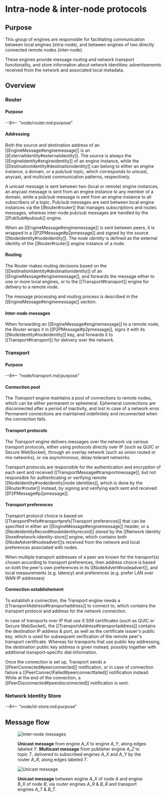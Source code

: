 # Intra-node & inter-node protocols


## Purpose


<!-- --8<-- [start:purpose] -->
This group of engines are responsible for facilitating communication
between local engines (intra-node),
and between engines of two directly connected remote nodes (inter-node).

These engines provide message routing and network transport functionality,
and store information about network identities:
advertisements received from the network and associated local metadata.
<!-- --8<-- [end:purpose] -->

## Overview


### Router


#### Purpose


--8<-- "node/router.md:purpose"

#### Addressing


Both the source and destination address of an [[EngineMessage#enginemessage]]
is an [[ExternalIdentity#externalidentity]].
The source is always the [[EngineIdentity#engineidentity]] of an engine instance,
while the [[DestinationIdentity#destinationidentity]] can belong to either an engine instance, a domain, or a pub/sub topic,
which corresponds to unicast, anycast, and multicast communication patterns, respectively.

A unicast message is sent between two (local or remote) engine instances,
an anycast message is sent from an engine instance to any member of a domain,
while a pub/sub message is sent from an engine instance to all subscribers of a topic.
Pub/sub messages are sent between local engine instances via the [[Router#router]]
that manages subscriptions and routes messages,
whereas inter-node pub/sub messages are handled by the [[PubSub#pubsub]] engine.

When an [[EngineMessage#enginemessage]] is sent between peers, it is wrapped in a [[P2PMessage#p2pmessage]] and signed by the source [[NodeIdentity#nodeidentity]].
The *node identity* is defined as the external identity of the [[Router#router]] engine instance of a node.

#### Routing


The Router makes routing decisions based on the [[DestinationIdentity#destinationidentity]] of an [[EngineMessage#enginemessage]],
and forwards the message either to one or more local engines,
or to the [[Transport#transport]] engine for delivery to a remote node.

The message processing and routing process is described in the [[EngineMessage#enginemessage]] section.

#### Inter-node messages


When forwarding an [[EngineMessage#enginemessage]] to a remote node,
the *Router* wraps it in [[P2PMessage#p2pmessage]],
signs it with its [[NodeIdentity#nodeidentity]] key,
and forwards it to [[Transport#transport]] for delivery over the network.

### Transport


#### Purpose


--8<-- "node/transport.md:purpose"

#### Connection pool


The *Transport* engine maintains a pool of connections to remote nodes,
which can be either permanent or ephemeral.
Ephemeral connections are disconnected after a period of inactivity,
and lost in case of a network error.
Permanent connections are maintained indefinitely and reconnected when the connection fails.

#### Transport protocols


The *Transport* engine delivers messages over the network via various transport protocols,
either using protocols directly over IP (such as QUIC or Secure WebSocket),
through an overlay network (such as onion routed or mix networks),
or via asynchronous, delay-tolerant networks.

Transport protocols are responsible for the authentication and encryption of each sent and received [[TransportMessage#transportmessage]],
but not responsible for authenticating or verifying remote [[NodeIdentity#nodeidentity|node identities]],
which is done by the [[Router#router]] instead,
by signing and verifying each sent and received [[P2PMessage#p2pmessage]].

#### Transport preferences


Transport protocol choice is based on [[TransportPrefs#transportprefs|Transport preferences]]
that can be specified in either
an [[EngineMessage#enginemessage]] header,
or a [[NodeIdentityRecord#nodeidentityrecord]] stored by the [[Network Identity Store#network-identity-store]] engine,
which contains both [[NodeAdvert#nodeadvert]]s received from the network
and local preferences associated with nodes.

When multiple transport addresses of a peer are known for the transport(s) chosen according to transport preferences,
then address choice is based on both the peer's own preferences in its [[NodeAdvert#nodeadvert]],
and local measurements (e.g. latency) and preferences (e.g. prefer LAN over WAN IP addresses)

#### Connection establishement


To establish a connection, the Transport engine needs a [[TransportAddress#transportaddress]] to connect to,
which contains the transport protocol and address for the network connection.

In case of transports over IP that use X.509 certificates (such as QUIC or Secure WebSocket), the [[TransportAddress#transportaddress]] contains the destination IP address & port, as well as the certificate issuer's public key, which is used for subsequent verification of the remote peer's transport certificate.
Whereas for transports that use public key addressing, the destination public key address is given instead, possibly together with additional transport-specific dial information.

Once the connection is set up, Transport sends a [[PeerConnected#peerconnected]] notification,
or in case of connection failure a [[PeerConnectFailed#peerconnectfailed]] notification instead.
While at the end of the connection, a [[PeerDisconnected#peerdisconnected]] notification is sent.

### Network Identity Store


--8<-- "node/id-store.md:purpose"

## Message flow


<!-- Diagram illustrating message flows between engines -->

<figure class="invertable" markdown="span">

![Inter-node messages](node.dot.svg)

<!-- --8<-- [start:fig-node-caption] -->
<figcaption markdown="span">

**Unicast message** from engine *A_X* to engine *A_Y*, along edges labeled *Y*.
**Multicast message** from publisher engine *A_Z* to topic *T*, delivered to subscribed engines *A_X* and *A_Y* by the router *A_R*, along edges labeled *T*.

</figcaption>
<!-- --8<-- [end:fig-node-caption] -->

</figure>

<figure class="invertable wide" markdown="span">

![Unicast message](unicast.dot.svg)

<!-- --8<-- [start:fig-unicast-caption] -->
<figcaption markdown="span">

**Unicast message** between engine *A_X* of node *A* and engine *B_X* of node *B*,
via router engines *A_R* & *B_R* and transport engines *A_T* & *B_T*.

</figcaption>
<!-- --8<-- [end:fig-unicast-caption] -->

</figure>
